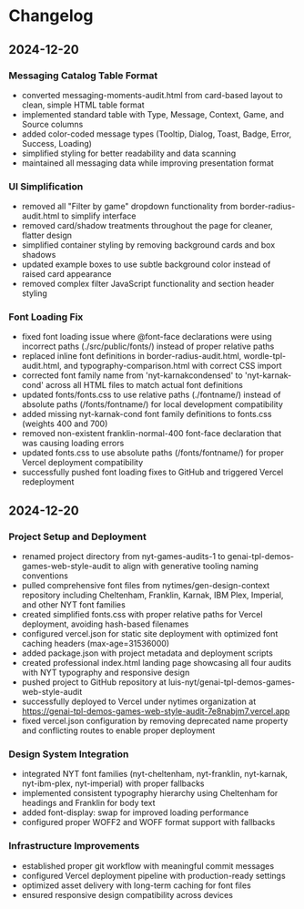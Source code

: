 # Changelog

## 2024-12-20

### Messaging Catalog Table Format
- converted messaging-moments-audit.html from card-based layout to clean, simple HTML table format
- implemented standard table with Type, Message, Context, Game, and Source columns
- added color-coded message types (Tooltip, Dialog, Toast, Badge, Error, Success, Loading)
- simplified styling for better readability and data scanning
- maintained all messaging data while improving presentation format

### UI Simplification
- removed all "Filter by game" dropdown functionality from border-radius-audit.html to simplify interface
- removed card/shadow treatments throughout the page for cleaner, flatter design
- simplified container styling by removing background cards and box shadows
- updated example boxes to use subtle background color instead of raised card appearance
- removed complex filter JavaScript functionality and section header styling

### Font Loading Fix
- fixed font loading issue where @font-face declarations were using incorrect paths (./src/public/fonts/) instead of proper relative paths
- replaced inline font definitions in border-radius-audit.html, wordle-tpl-audit.html, and typography-comparison.html with correct CSS import
- corrected font family name from 'nyt-karnakcondensed' to 'nyt-karnak-cond' across all HTML files to match actual font definitions
- updated fonts/fonts.css to use relative paths (./fontname/) instead of absolute paths (/fonts/fontname/) for local development compatibility
- added missing nyt-karnak-cond font family definitions to fonts.css (weights 400 and 700)
- removed non-existent franklin-normal-400 font-face declaration that was causing loading errors
- updated fonts.css to use absolute paths (/fonts/fontname/) for proper Vercel deployment compatibility
- successfully pushed font loading fixes to GitHub and triggered Vercel redeployment

## 2024-12-20

### Project Setup and Deployment
- renamed project directory from nyt-games-audits-1 to genai-tpl-demos-games-web-style-audit to align with generative tooling naming conventions
- pulled comprehensive font files from nytimes/gen-design-context repository including Cheltenham, Franklin, Karnak, IBM Plex, Imperial, and other NYT font families
- created simplified fonts.css with proper relative paths for Vercel deployment, avoiding hash-based filenames
- configured vercel.json for static site deployment with optimized font caching headers (max-age=31536000)
- added package.json with project metadata and deployment scripts
- created professional index.html landing page showcasing all four audits with NYT typography and responsive design
- pushed project to GitHub repository at luis-nyt/genai-tpl-demos-games-web-style-audit
- successfully deployed to Vercel under nytimes organization at https://genai-tpl-demos-games-web-style-audit-7e8nabjm7.vercel.app
- fixed vercel.json configuration by removing deprecated name property and conflicting routes to enable proper deployment

### Design System Integration
- integrated NYT font families (nyt-cheltenham, nyt-franklin, nyt-karnak, nyt-ibm-plex, nyt-imperial) with proper fallbacks
- implemented consistent typography hierarchy using Cheltenham for headings and Franklin for body text
- added font-display: swap for improved loading performance
- configured proper WOFF2 and WOFF format support with fallbacks

### Infrastructure Improvements
- established proper git workflow with meaningful commit messages
- configured Vercel deployment pipeline with production-ready settings
- optimized asset delivery with long-term caching for font files
- ensured responsive design compatibility across devices
